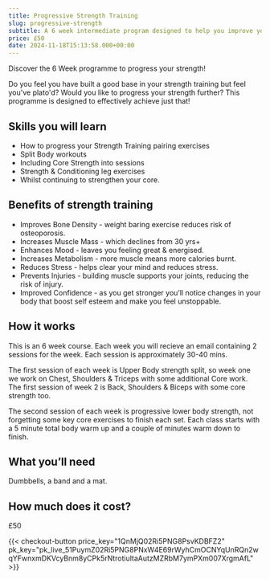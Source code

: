 ```yaml
---
title: Progressive Strength Training
slug: progressive-strength
subtitle: A 6 week intermediate program designed to help you improve your strength.
price: £50
date: 2024-11-18T15:13:58.000+00:00
---
```


Discover the 6 Week programme to progress your strength!

Do you feel you have built a good base in your strength training but feel you've plato'd? Would you like to progress your strength further? This programme is designed to effectively achieve just that!


<!--more-->

## Skills you will learn

- How to progress your Strength Training pairing exercises
- Split Body workouts
- Including Core Strength into sessions
- Strength & Conditioning leg exercises
- Whilst continuing to strengthen your core.


## Benefits of strength training

- Improves Bone Density - weight baring exercise reduces risk of osteoporosis.
- Increases Muscle Mass - which declines from 30 yrs+
- Enhances Mood - leaves you feeling great & energised.
- Increases Metabolism - more muscle means more calories burnt.
- Reduces Stress - helps clear your mind and reduces stress.
- Prevents Injuries - building muscle supports your joints, reducing the risk of injury.
- Improved Confidence - as you get stronger you’ll notice changes in your body that boost self esteem and make you feel unstoppable.

## How it works

This is an 6 week course. Each week you will recieve an email containing 2 sessions for the week. Each session is approximately 30-40 mins.

The first session of each week is Upper Body strength split, so week one we work on Chest, Shoulders & Triceps with some additional Core work. The first session of week 2 is Back, Shoulders & Biceps with some core strength too.

The second session of each week is progressive lower body strength, not forgetting some key core exercises to finish each set. Each class starts with a 5 minute total body warm up and a couple of minutes warm down to finish.


## What you’ll need

Dumbbells, a band and a mat.

## How much does it cost?

£50

{{< checkout-button price_key="1QnMjQ02Ri5PNG8PsvKDBFZ2" pk_key="pk_live_51PuymZ02Ri5PNG8PNxW4E69rWyhCmOCNYqUnRQn2wqYFwnxmDKVcyBnm8yCPk5rNtrotiultaAutzMZRbM7ymPXm007XrgmAfL" >}}